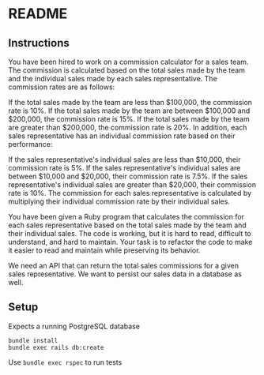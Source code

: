 # README

## Instructions

You have been hired to work on a commission calculator for a sales team. The commission is calculated based on the total sales made by the team and the individual sales made by each sales representative. The commission rates are as follows:

If the total sales made by the team are less than $100,000, the commission rate is 10%.
If the total sales made by the team are between $100,000 and $200,000, the commission rate is 15%.
If the total sales made by the team are greater than $200,000, the commission rate is 20%.
In addition, each sales representative has an individual commission rate based on their performance:

If the sales representative's individual sales are less than $10,000, their commission rate is 5%.
If the sales representative's individual sales are between $10,000 and $20,000, their commission rate is 7.5%.
If the sales representative's individual sales are greater than $20,000, their commission rate is 10%.
The commission for each sales representative is calculated by multiplying their individual commission rate by their individual sales.

You have been given a Ruby program that calculates the commission for each sales representative based on the total sales made by the team and their individual sales. The code is working, but it is hard to read, difficult to understand, and hard to maintain. Your task is to refactor the code to make it easier to read and maintain while preserving its behavior.

We need an API that can return the total sales commissions for a given sales representative. We want to persist our sales data in a database as well.

## Setup

Expects a running PostgreSQL database

```
bundle install
bundle exec rails db:create
```

Use `bundle exec rspec` to run tests

